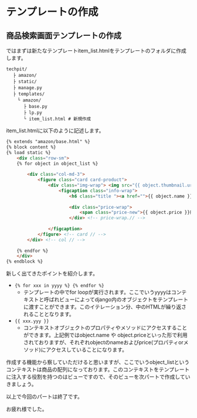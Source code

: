 # テンプレートの作成

## 商品検索画面テンプレートの作成
ではまずは新たなテンプレートitem_list.htmlをテンプレートのフォルダに作成します。
```
techpit/
　 ├ amazon/
　 ├ static/
　 ├ manage.py
　 ├ templates/ 
 　　└ amazon/ 
    　 ├ base.py
　     ├ lp.py
　　　　└ item_list.html # 新規作成
```

item_list.htmlに以下のように記述します。
```html
{% extends "amazon/base.html" %}
{% block content %}
{% load static %}
    <div class="row-sm">
    {% for object in object_list %}
        
        <div class="col-md-3">
            <figure class="card card-product">
                <div class="img-wrap"> <img src="{{ object.thumbnail.url }}"></div>
                    <figcaption class="info-wrap">
                        <h6 class="title "><a href="">{{ object.name }}</a></h6>
                        
                        <div class="price-wrap">
                            <span class="price-new">{{ object.price }}円</span>
                        </div> <!-- price-wrap.// -->
                    
                </figcaption>
            </figure> <!-- card // -->
        </div> <!-- col // -->
        
    {% endfor %}
    </div>
{% endblock %}

```

新しく出てきたポイントを紹介します。

* `{% for xxx in yyyy %} {% endfor %}`
  * テンプレートの中でfor loopが実行されます。ここでいうyyyyはコンテキストと呼ばれビューによってdjango内のオブジェクトをテンプレートに渡すことができます。このイテレーション分、中のHTMLが繰り返されることとなります。
* `{{ xxx.yyy }}`
  * コンテキストオブジェクトのプロパティやメソッドにアクセスすることができます。上記例ではobject.name や object.priceといった形で利用されておりますが、それぞれobjectのnameおよびprice(プロパティorメソッド)にアクセスしていることになります。

作成する機能から察していただけると思いますが、ここでいうobject_listというコンテキストは商品の配列になっております。このコンテキストをテンプレートに注入する役割を持つのはビューですので、そのビューを次パートで作成していきましょう。

以上で今回のパートは終了です。

お疲れ様でした。